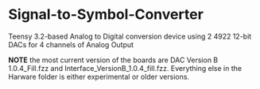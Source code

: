 # Signal-to-Symbol-Converter

Teensy 3.2-based Analog to Digital conversion device using 2 4922 12-bit DACs for 4 channels of Analog Output

**NOTE** the most current version of the boards are DAC Version B 1.0.4_Fill.fzz and Interface_VersionB_1.0.4_fill.fzz. Everything else in the Harware folder is either experimental or older versions.
